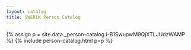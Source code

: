 ```yaml
---
layout: catalog
title: SWERIK Person Catalog
---
```

{% assign p = site.data._person-catalog.i-B1SwupwM9QjXTLJUdzWAMP %}
{% include person-catalog.html p=p %}

